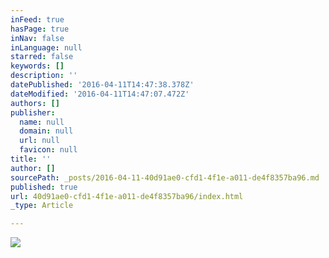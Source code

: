 ```yaml
---
inFeed: true
hasPage: true
inNav: false
inLanguage: null
starred: false
keywords: []
description: ''
datePublished: '2016-04-11T14:47:38.378Z'
dateModified: '2016-04-11T14:47:07.472Z'
authors: []
publisher:
  name: null
  domain: null
  url: null
  favicon: null
title: ''
author: []
sourcePath: _posts/2016-04-11-40d91ae0-cfd1-4f1e-a011-de4f8357ba96.md
published: true
url: 40d91ae0-cfd1-4f1e-a011-de4f8357ba96/index.html
_type: Article

---
```

![](https://the-grid-user-content.s3-us-west-2.amazonaws.com/b3526614-f332-409a-b8d9-5e64a38e92a6.jpg)